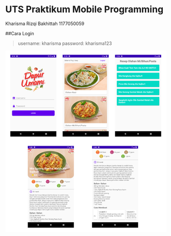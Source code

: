 # UTS Praktikum Mobile Programming

Kharisma Rizqi Bakhittah
1177050059

##Cara Login
> username: kharisma
> password: kharisma123

![App overview](https://github.com/kharismarizqii/resep-resep-an/blob/main/Screenshot_1606320988.png?raw=true)




